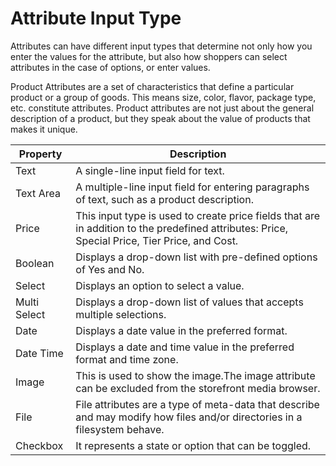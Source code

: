 # Attribute Input Type

Attributes can have different input types that determine not only how you enter the values for the attribute, but also how shoppers can select attributes in the case of options, or enter values.

Product Attributes are a set of characteristics that define a particular product or a group of goods. This means size, color, flavor, package type, etc. constitute attributes. Product attributes are not just about the general description of a product, but they speak about the value of products that makes it unique.

| Property  | Description                                                                                           |
|-----------------|------------------------------------------------------------------------------------------------------------------------------------|
| Text      | A single-line input field for text.                                                                            |
| Text Area   | A multiple-line input field for entering paragraphs of text, such as a product description.                                                                    |
| Price         | This input type is used to create price fields that are in addition to the predefined attributes: Price, Special Price, Tier Price, and Cost.                                                               |
| Boolean    | Displays a drop-down list with pre-defined options of Yes and No.                                                                 |
| Select        | Displays an option to select a value.                       |
| Multi Select        | Displays a drop-down list of values that accepts multiple selections.                                                                            |
| Date       | Displays a date value in the preferred format.
| Date Time       | Displays a date and time value in the preferred format and time zone.
| Image     | This is used to show the image.The image attribute can be excluded from the storefront media browser.
| File       | File attributes are a type of meta-data that describe and may modify how files and/or directories in a filesystem behave.
| Checkbox       | It represents a state or option that can be toggled.